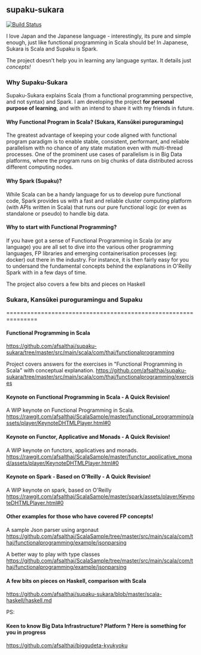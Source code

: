 ## supaku-sukara

[![Build Status](https://travis-ci.org/afsalthaj/supaku-sukara.svg?branch=master)](https://travis-ci.org/afsalthaj/supaku-sukara)

I love Japan and the Japanese language - interestingly, its pure and simple enough, just like functional programming in Scala should be! In Japanese, Sukara is Scala and Supaku is Spark. </br>

The project doesn't help you in learning any language syntax. It details just *concepts!*

### Why Supaku-Sukara
Supaku-Sukara explains Scala (from a functional programming perspective, and not syntax) and Spark. I am developing the project **for personal purpose of learning**, and with an intend to share it with my friends in future.

#### Why Functional Program in Scala? (Sukara, Kansūkei puroguramingu)
The greatest advantage of keeping your code aligned with functional program paradigm is to enable stable, consistent, performant, and reliable parallelism with no chance of any state mutation even with multi-thread processes. One of the prominent use cases of parallelism is in Big Data platforms, where the program runs on big chunks of data distributed across different computing nodes.

#### Why Spark (Supaku)?
While Scala can be a handy language for us to develop pure functional code, Spark provides us with a fast and reliable cluster computing platform (with APIs written in Scala) that runs our pure functional logic (or even as standalone or pseudo) to handle big data.

#### Why to start with Functional Programming?
If you have got a sense of Functional Programming in Scala (or any language) you are all set to dive into the various other programming languages, FP libraries and emerging containerisation processes (eg: docker) out there in the industry. For instance, it is then fairly easy for you to undersand the fundamental concepts behind the explanations in O'Reilly Spark with in a few days of time.

The project also covers a few bits and pieces on Haskell

### Sukara, Kansūkei puroguramingu and Supaku
===============================================================
#### Functional Programming in Scala
https://github.com/afsalthaj/supaku-sukara/tree/master/src/main/scala/com/thaj/functionalprogramming

Project covers answers for the exercises in "Functional Programming in Scala" with conceptual explanation.
https://github.com/afsalthaj/supaku-sukara/tree/master/src/main/scala/com/thaj/functionalprogramming/exercises

#### Keynote on Functional Programming in Scala - A Quick Revision!
A WIP keynote on Functional Programming in Scala.
https://rawgit.com/afsalthaj/ScalaSample/master/functional_programming/assets/player/KeynoteDHTMLPlayer.html#0

#### Keynote on Functor, Applicative and Monads - A Quick Revision!
A WIP keynote on functors, applicatives and monads.
https://rawgit.com/afsalthaj/ScalaSample/master/functor_applicative_monad/assets/player/KeynoteDHTMLPlayer.html#0

#### Keynote on Spark - Based on O'Reilly - A Quick Revision!
A WIP keynote on spark, based on O'Reilly
https://rawgit.com/afsalthaj/ScalaSample/master/spark/assets/player/KeynoteDHTMLPlayer.html#0

#### Other examples for those who have covered FP concepts!
A sample Json parser using argonaut
https://github.com/afsalthaj/ScalaSample/tree/master/src/main/scala/com/thaj/functionalprogramming/example/jsonparsing

A better way to play with type classes
https://github.com/afsalthaj/ScalaSample/tree/master/src/main/scala/com/thaj/functionalprogramming/example/jsonparsing

#### A few bits on pieces on Haskell, comparison with Scala
https://github.com/afsalthaj/supaku-sukara/blob/master/scala-haskell/haskell.md


PS:

#### Keen to know Big Data Infrastructure? Platform ? Here is something for you in progress
https://github.com/afsalthaj/biggudeta-kyukyoku

